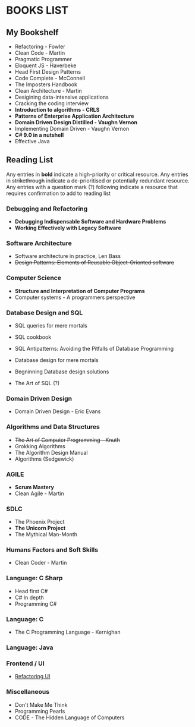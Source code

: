 # BOOKS LIST

## My Bookshelf

- Refactoring - Fowler
- Clean Code - Martin
- Pragmatic Programmer
- Eloquent JS - Haverbeke
- Head First Design Patterns
- Code Complete - McConnell
- The Imposters Handbook
- Clean Architecture - Martin
- Desigining data-intensive applications
- Cracking the coding interview
- **Introduction to algorithms - CRLS**
- **Patterns of Enterprise Application Architecture**
- **Domain Driven Design Distilled - Vaughn Vernon**
- Implementing Domain Driven - Vaughn Vernon
- **C# 9.0 in a nutshell**
- Effective Java

## Reading List

Any entries in **bold** indicate a high-priority or critical resource. Any entries in ~~strikethrough~~ indicate a de-prioritised or potentially redundant resource. Any entries with a question mark (?) following indicate a resource that requires confirmation to add to reading list

### Debugging and Refactoring

- **Debugging Indispensable Software and Hardware Problems**
- **Working Effectively with Legacy Software**

### Software Architecture

- Software architecture in practice, Len Bass
- ~~Design Patterns: Elements of Reusable Object-Oriented software~~

### Computer Science

- **Structure and Interpretation of Computer Programs**
- Computer systems - A programmers perspective

### Database Design and SQL

- SQL queries for mere mortals
- SQL cookbook
- SQL Antipatterns: Avoiding the Pitfalls of Database Programming
- Database design for mere mortals
- Begninning Database design solutions

- The Art of SQL (?)

### Domain Driven Design

- Domain Driven Design - Eric Evans

### Algorithms and Data Structures

- ~~The Art of Computer Programming - Knuth~~
- Grokking Algorithms
- The Algorithm Design Manual
- Algorithms (Sedgewick)

### AGILE

- **Scrum Mastery**
- Clean Agile - Martin

### SDLC

- The Phoenix Project
- **The Unicorn Project**
- The Mythical Man-Month

### Humans Factors and Soft Skills

- Clean Coder - Martin

### Language: C Sharp

- Head first C#
- C# In depth
- Programming C#

### Language: C

- The C Programming Language - Kernighan

### Language: Java


### Frontend / UI

- [Refactoring UI](https://refactoringui.com/book/#get-refactoring-ui)

### Miscellaneous

- Don't Make Me Think
- Programming Pearls
- CODE - The Hidden Language of Computers

